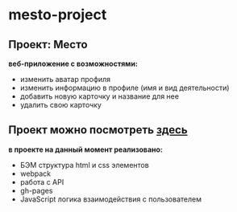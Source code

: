 # mesto-project
## Проект: Место
**веб-приложение с возможностями:**
- изменить аватар профиля
- изменить информацию в профиле (имя и вид деятельности)
- добавить новую карточку и название для нее
- удалить свою карточку

## Проект можно посмотреть [здесь](https://creamyspinach.github.io/mesto-project) 

**в проекте на данный момент реализовано:**
- БЭМ структура html и css элементов
- webpack
- работа с API
- gh-pages
- JavaScript логика взаимодействия с пользователем
